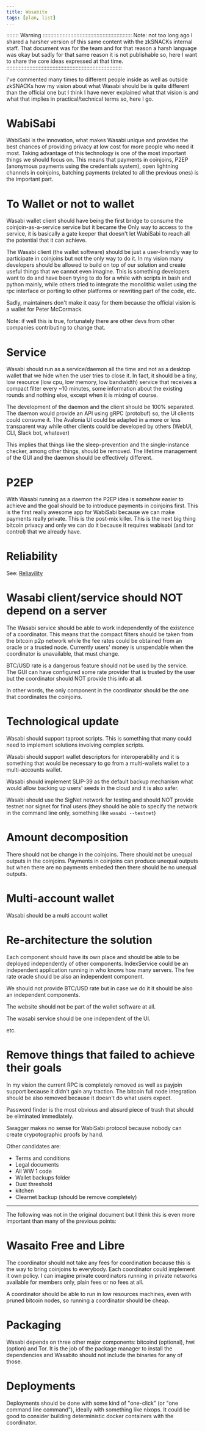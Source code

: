 ```yaml
---
title: Wasabito
tags: [plan, list]
...
```


:::::::: Warning ::::::::::::::::::::::::::::::::::::::::::::::::::::::::::
Note: not too long ago I shared a harsher version of this same content with the zkSNACKs internal staff.
That document was for the team and for that reason a harsh language was okay but sadly for that same reason it is not publishable so,
here I want to share the core ideas expressed at that time.
:::::::::::::::::::::::::::::::::::::::::::::::::::::::::::::::::::::::::::


I've commented many times to different people inside as well as outside zkSNACKs how my vision about what Wasabi should be is quite
different than the official one but I think I have never explained what that vision is and what that implies in practical/technical
terms so, here I go.

# WabiSabi

WabiSabi is the innovation, what makes Wasabi unique and provides the best chances of providing privacy at low cost for more people
who need it most. Taking advantage of this technology is one of the most important things we should focus on. This means that payments
in coinjoins, P2EP (anonymous payments using the credentials system), open lightning channels in coinjoins, batching payments (related
to all the previous ones) is the important part.

# To Wallet or not to wallet

Wasabi wallet client should have being the first bridge to consume the coinjoin-as-a-service service but it became the Only way to 
access to the service, it is basically a gate keeper that doesn't let WabiSabi to reach all the potential that it can achieve. 

The Wasabi client (the wallet software) should be just a user-friendly way to participate in coinjoins but not the only way to do it.
In my vision many developers should be allowed to build on top of our solution and create useful things that we cannot even imagine.
This is something developers want to do and have been trying to do for a while with scripts in bash and python mainly, while others
tried to integrate the monolithic wallet using the rpc interface or porting to other platforms or rewriting part of the code, etc.

Sadly, maintainers don't make it easy for them because the official vision is a wallet for Peter McCormack.

Note: if well this is true, fortunately there are other devs from other companies contributing to change that.

# Service

Wasabi should run as a service/daemon all the time and not as a desktop wallet that we hide when the user tries
to close it. In fact, it should be a tiny, low resource (low cpu, low memory, low bandwidth) service that 
receives a compact filter every ~10 minutes, some information about the existing rounds and nothing else, except
when it is mixing of course.

The development of the daemon and the client should be 100% separated. The daemon would provide an API using 
gRPC (protobuf) so, the UI clients could consume it. The Avalonia UI could be adapted in a more or less 
transparent way while other clients could be developed by others (WebUI, CLI, Slack bot, whatever)
 
This implies that things like the sleep-prevention and the single-instance checker, among other things, 
should be removed. The lifetime management of the GUI and the daemon should be effectively different.

# P2EP

With Wasabi running as a daemon the P2EP idea is somehow easier to achieve and the goal should be to introduce 
payments in coinjoins first. This is the first really awesome app for WabiSabi because we can make payments really
private. This is the post-mix killer. This is the next big thing bitcoin privacy and only we can do it because it
requires wabisabi (and tor control) that we already have.

# Reliability

See: [Reliavility](wasabito_network_reliability)


# Wasabi client/service should NOT depend on a server

The Wasabi service should be able to work independently of the existence of a coordinator. This means that the 
compact filters should be taken from the bitcoin p2p network while the fee rates could be obtained from an 
oracle or a trusted node. Currently users' money is unspendable when the coordinator is unavailable, that must change. 

BTC/USD rate is a dangerous feature should not be used by the service. The GUI can have configured some rate
provider that is trusted by the user but the coordinator should NOT provide this info at all.

In other words, the only component in the coordinator should be the one that coordinates the coinjoins.

# Technological update

Wasabi should support taproot scripts. This is something that many could need to implement solutions involving 
complex scripts. 

Wasabi should support wallet descriptors for interoperability and it is something that would be necessary to go from
a multi-wallets wallet to a multi-accounts wallet.

Wasabi should implement SLIP-39 as the default backup mechanism what would allow backing up users' seeds in the cloud
and it is also safer.

Wasabi should use the SigNet network for testing and should NOT provide testnet nor signet for final users (they 
should be able to specify the network in the command line only, something like `wasabi --testnet`)

# Amount decomposition

There should not be change in the coinjoins. There should not be unequal outputs in the coinjoins. Payments in coinjoins 
can produce unequal outputs but when there are no payments embeded then there should be no unequal outputs.

# Multi-account wallet

Wasabi should be a multi account wallet 

# Re-architecture the solution

Each component should have its own place and should be able to be deployed independently of other components. 
IndexService could be an independent application running in who knows how many servers. The fee rate oracle 
should be also an independent component. 

We should not provide BTC/USD rate but in case we do it it should be also an independent components. 

The website should not be part of the wallet software at all.

The wasabi service should be one independent of the UI.  

etc.

# Remove things that failed to achieve their goals

In my vision the current RPC is completely removed as well as payjoin support because it didn't gain any traction.
The bitcoin full node integration should be also removed because it doesn't do what users expect.

Password finder is the most obvious and absurd piece of trash that should be eliminated immediately. 

Swagger makes no sense for WabiSabi protocol because nobody can create crypotographic proofs by hand.

Other candidates are: 
 * Terms and conditions
 * Legal documents
 * All WW 1 code
 * Wallet backups folder
 * Dust threshold
 * kitchen
 * Clearnet backup (should be remove completely)

--------------------------

The following was not in the original document but I think this is even more important than many of the previous points:

# Wasaito Free and Libre 

The coordinator should not take any fees for coordination because this is the way to bring coinjoins to everybody. 
Each coordinator could implement it own policy. I can imagine private coordinators running in private networks available
for members only, plain fees or no fees at all.

A coordinator should be able to run in low resources machines, even with pruned bitcoin nodes, so running a coordinator 
should be cheap.

# Packaging

Wasabi depends on three other major components: bitcoind (optional), hwi (option) and Tor. 
It is the job of the package manager to install the dependencies and Wasabito should not include
the binaries for any of those. 

# Deployments

Deployments should be done with some kind of "one-click" (or "one command line command"), ideally with something like nixops.
It could be good to consider building deterministic docker containers with the coordinator.


